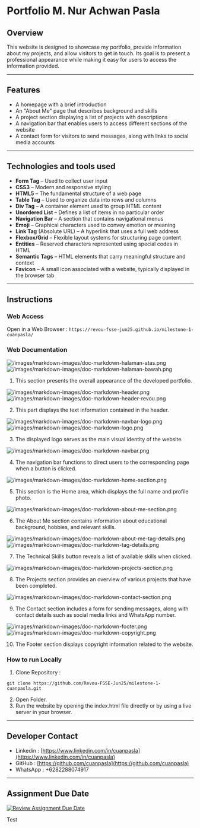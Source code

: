 # Portfolio M. Nur Achwan Pasla

## Overview
This website is designed to showcase my portfolio, provide information about my projects, and allow visitors to get in touch. Its goal is to present a professional appearance while making it easy for users to access the information provided.

---

## Features
- A homepage with a brief introduction
- An "About Me" page that describes background and skills
- A project section displaying a list of projects with descriptions
- A navigation bar that enables users to access different sections of the website
- A contact form for visitors to send messages, along with links to social media accounts
---

## Technologies and tools used
- **Form Tag** – Used to collect user input
- **CSS3** – Modern and responsive styling
- **HTML5** – The fundamental structure of a web page
- **Table Tag** – Used to organize data into rows and columns
- **Div Tag** – A container element used to group HTML content
- **Unordered List** – Defines a list of items in no particular order
- **Navigation Bar** – A section that contains navigational menus
- **Emoji** – Graphical characters used to convey emotion or meaning
- **Link Tag** (Absolute URL) – A hyperlink that uses a full web address
- **Flexbox/Grid** – Flexible layout systems for structuring page content
- **Entities** – Reserved characters represented using special codes in HTML
- **Semantic Tags** – HTML elements that carry meaningful structure and context
- **Favicon** – A small icon associated with a website, typically displayed in the browser tab
---

## Instructions

### Web Access
Open in a Web Browser :
`https://revou-fsse-jun25.github.io/milestone-1-cuanpasla/`

### Web Documentation
![/images/markdown-images/doc-markdown-halaman-atas.png](/images/markdown-images/doc-markdown-halaman-atas.png "Portfolio M. Nur Achwan Pasla")
![/images/markdown-images/doc-markdown-halaman-bawah.png](/images/markdown-images/doc-markdown-halaman-bawah.png "Portfolio M. Nur Achwan Pasla")

1. This section presents the overall appearance of the developed portfolio.

![/images/markdown-images/doc-markdown-header.png](/images/markdown-images/doc-markdown-header.png "Portfolio M. Nur Achwan Pasla")
![/images/markdown-images/doc-markdown-header-revou.png](/images/markdown-images/doc-markdown-header-revou.png "Portfolio M. Nur Achwan Pasla")

2. This part displays the text information contained in the header.

![/images/markdown-images/doc-markdown-navbar-logo.png](/images/markdown-images/doc-markdown-navbar-logo.png "Portfolio M. Nur Achwan Pasla")
![/images/markdown-images/doc-markdown-logo.png](/images/markdown-images/doc-markdown-logo.png "Portfolio M. Nur Achwan Pasla")

3. The displayed logo serves as the main visual identity of the website.

![/images/markdown-images/doc-markdown-navbar.png](/images/markdown-images/doc-markdown-navbar.png "Portfolio M. Nur Achwan Pasla")

4. The navigation bar functions to direct users to the corresponding page when a button is clicked.

![/images/markdown-images/doc-markdown-home-section.png](/images/markdown-images/doc-markdown-home-section.png "Portfolio M. Nur Achwan Pasla")

5. This section is the Home area, which displays the full name and profile photo.

![/images/markdown-images/doc-markdown-about-me-section.png](/images/markdown-images/doc-markdown-about-me-section.png "Portfolio M. Nur Achwan Pasla")

6. The About Me section contains information about educational background, hobbies, and relevant skills.

![/images/markdown-images/doc-markdown-about-me-tag-details.png](/images/markdown-images/doc-markdown-about-me-tag-details.png "Portfolio M. Nur Achwan Pasla")
![/images/markdown-images/doc-markdown-tag-details.png](/images/markdown-images/doc-markdown-tag-details.png "Portfolio M. Nur Achwan Pasla")

7. The Technical Skills button reveals a list of available skills when clicked.

![/images/markdown-images/doc-markdown-projects-section.png](/images/markdown-images/doc-markdown-projects-section.png "Portfolio M. Nur Achwan Pasla")

8. The Projects section provides an overview of various projects that have been completed.

![/images/markdown-images/doc-markdown-contact-section.png](/images/markdown-images/doc-markdown-contact-section.png "Portfolio M. Nur Achwan Pasla")

9. The Contact section includes a form for sending messages, along with contact details such as social media links and WhatsApp number.

![/images/markdown-images/doc-markdown-footer.png](/images/markdown-images/doc-markdown-footer.png "Portfolio M. Nur Achwan Pasla")
![/images/markdown-images/doc-markdown-copyright.png](/images/markdown-images/doc-markdown-copyright.png "Portfolio M. Nur Achwan Pasla")

10. The Footer section displays copyright information related to the website.

### How to run Locally
1. Clone Repository :
```
git clone https://github.com/Revou-FSSE-Jun25/milestone-1-cuanpasla.git
```
2. Open Folder.
3. Run the website by opening the index.html file directly or by using a live server in your browser.
---

## Developer Contact
- Linkedin : [https://www.linkedin.com/in/cuanpasla](https://www.linkedin.com/in/cuanpasla)
- GitHub : [https://github.com/cuanpasla](https://github.com/cuanpasla)
- WhatsApp : +6282288074917
---

## Assignment Due Date
[![Review Assignment Due Date](https://classroom.github.com/assets/deadline-readme-button-22041afd0340ce965d47ae6ef1cefeee28c7c493a6346c4f15d667ab976d596c.svg)](https://classroom.github.com/a/akoVEwkh)

Test
